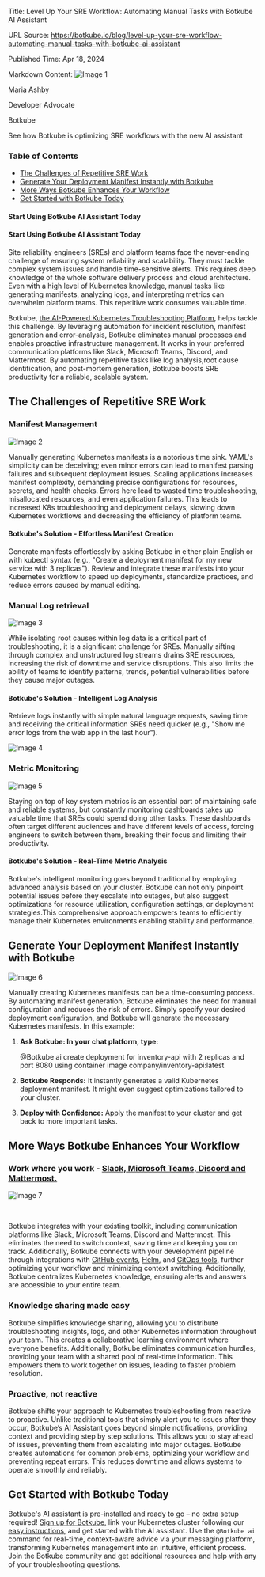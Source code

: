 Title: Level Up Your SRE Workflow: Automating Manual Tasks with Botkube AI Assistant

URL Source: https://botkube.io/blog/level-up-your-sre-workflow-automating-manual-tasks-with-botkube-ai-assistant

Published Time: Apr 18, 2024

Markdown Content:
![Image 1](https://assets-global.website-files.com/634fabb21508d6c9db9bc46f/6408ed63e5b48fed17e54625_SE6Pjp9PW9TaOwePHJXRaxaLQgYdT2HX_5PYASmvIx8.jpeg)

Maria Ashby

Developer Advocate

Botkube

See how Botkube is optimizing SRE workflows with the new AI assistant

### Table of Contents

*   [The Challenges of Repetitive SRE Work](#the-challenges-of-repetitive-sre-work)
*   [Generate Your Deployment Manifest Instantly with Botkube](#generate-your-deployment-manifest-instantly-with-botkube)
*   [More Ways Botkube Enhances Your Workflow](#more-ways-botkube-enhances-your-workflow)
*   [Get Started with Botkube Today](#get-started-with-botkube-today)

#### Start Using Botkube AI Assistant Today

#### Start Using Botkube AI Assistant Today

Site reliability engineers (SREs) and platform teams face the never-ending challenge of ensuring system reliability and scalability. They must tackle complex system issues and handle time-sensitive alerts. This requires deep knowledge of the whole software delivery process and cloud architecture. Even with a high level of Kubernetes knowledge, manual tasks like generating manifests, analyzing logs, and interpreting metrics can overwhelm platform teams. This repetitive work consumes valuable time.

Botkube, [the AI-Powered Kubernetes Troubleshooting Platform](https://botkube.io/blog/explore-the-new-era-of-aiops-with-botkubes-ai-assistant?gad_source=1&gclid=CjwKCAjw5v2wBhBrEiwAXDDoJQruzfU4JfBTnz6dmEoIcsjk3EOpezrrGmXWPZUa47zRgTCfXBhZrBoC0mcQAvD_BwE), helps tackle this challenge. By leveraging automation for incident resolution, manifest generation and error-analysis, Botkube eliminates manual processes and enables proactive infrastructure management. It works in your preferred communication platforms like Slack, Microsoft Teams, Discord, and Mattermost. By automating repetitive tasks like log analysis,root cause identification, and post-mortem generation, Botkube boosts SRE productivity for a reliable, scalable system.

The Challenges of Repetitive SRE Work
-------------------------------------

### Manifest Management

![Image 2](https://assets-global.website-files.com/634fabb21508d6c9db9bc46f/6620427a1e5102e6a6bed019_generate%20a%20manifest.gif)

Manually generating Kubernetes manifests is a notorious time sink. YAML's simplicity can be deceiving; even minor errors can lead to manifest parsing failures and subsequent deployment issues. Scaling applications increases manifest complexity, demanding precise configurations for resources, secrets, and health checks. Errors here lead to wasted time troubleshooting, misallocated resources, and even application failures. This leads to increased K8s troubleshooting and deployment delays, slowing down Kubernetes workflows and decreasing the efficiency of platform teams.

#### Botkube's Solution - Effortless Manifest Creation

Generate manifests effortlessly by asking Botkube in either plain English or with kubectl syntax (e.g., "Create a deployment manifest for my new service with 3 replicas"). Review and integrate these manifests into your Kubernetes workflow to speed up deployments, standardize practices, and reduce errors caused by manual editing.

### Manual Log retrieval

![Image 3](https://assets-global.website-files.com/634fabb21508d6c9db9bc46f/65a0710c644fa0ebb76293d8_DJDInRt7FR5LTwmVqnG4WM9OBv7o9_FmRKnG5sA9F-UU-kqljSWEtByVtVP37PhGh2wq7eezjjCNzzjlYyIOyqlAfEMDA6UdSCs5AUJLKfcy3qqXg8cEOoJTdi4S-5Z_Otd9bgcKLoeY5gEcWNa0D4U.gif)

While isolating root causes within log data is a critical part of troubleshooting, it is a significant challenge for SREs. Manually sifting through complex and unstructured log streams drains SRE resources, increasing the risk of downtime and service disruptions. This also limits the ability of teams to identify patterns, trends, potential vulnerabilities before they cause major outages.

#### Botkube's Solution - Intelligent Log Analysis

Retrieve logs instantly with simple natural language requests, saving time and receiving the critical information SREs need quicker (e.g., "Show me error logs from the web app in the last hour").

![Image 4](https://assets-global.website-files.com/634fabb21508d6c9db9bc46f/6620424f69c1630d0e844f62_VjXHCgp2Yv_Ux-63VIn9d_D7cAL52_0UUcsX-2U0HlS1o8x_AOQp0MPSUxZp7yCcCui7FCBy0_xzPdJq0jsB7lf1n7PjdSLXKHFdz5qqhTb03qNptWPPBL7P8tq1SAOIZW4Bv-26RWIiEHcfyIcWyg8.gif)

### Metric Monitoring

![Image 5](https://assets-global.website-files.com/634fabb21508d6c9db9bc46f/657c77914d9e2672b3b4f54a_654d07eb1993ada26a1f17b1_Enabling_Developers.gif)

Staying on top of key system metrics is an essential part of maintaining safe and reliable systems, but constantly monitoring dashboards takes up valuable time that SREs could spend doing other tasks. These dashboards often target different audiences and have different levels of access, forcing engineers to switch between them, breaking their focus and limiting their productivity.

#### Botkube's Solution - Real-Time Metric Analysis

Botkube's intelligent monitoring goes beyond traditional by employing advanced analysis based on your cluster. Botkube can not only pinpoint potential issues before they escalate into outages, but also suggest optimizations for resource utilization, configuration settings, or deployment strategies.This comprehensive approach empowers teams to efficiently manage their Kubernetes environments enabling stability and performance.

Generate Your Deployment Manifest Instantly with Botkube
--------------------------------------------------------

![Image 6](https://assets-global.website-files.com/634fabb21508d6c9db9bc46f/66207be4095de29d8a4fa8fd_deploy-serviceyaml-ezgif.com-video-to-gif-converter.gif)

Manually creating Kubernetes manifests can be a time-consuming process. By automating manifest generation, Botkube eliminates the need for manual configuration and reduces the risk of errors. Simply specify your desired deployment configuration, and Botkube will generate the necessary Kubernetes manifests. In this example:

1.  **Ask Botkube: In your chat platform, type:**

       @Botkube ai create deployment for inventory-api with 2 replicas and port 8080 using container image company/inventory-api:latest
    

2.  **Botkube Responds:** It instantly generates a valid Kubernetes deployment manifest. It might even suggest optimizations tailored to your cluster.
3.  **Deploy with Confidence:** Apply the manifest to your cluster and get back to more important tasks.

More Ways Botkube Enhances Your Workflow
----------------------------------------

### Work where you work - [Slack, Microsoft Teams, Discord and Mattermost.](https://botkube.io/integrations)

![Image 7](https://assets-global.website-files.com/634fabb21508d6c9db9bc46f/64b96a341b5ccb59ffb87637_act-on-events.gif)

‍

Botkube integrates with your existing toolkit, including communication platforms like Slack, Microsoft Teams, Discord and Mattermost. This eliminates the need to switch context, saving time and keeping you on track. Additionally, Botkube connects with your development pipeline through integrations with [GitHub events](https://docs.botkube.io/configuration/source/github-events/), [Helm](https://botkube.io/integration/helm), and [GitOps tools,](https://botkube.io/blog/enhancing-gitops-workflows-with-botkube) further optimizing your workflow and minimizing context switching. Additionally, Botkube centralizes Kubernetes knowledge, ensuring alerts and answers are accessible to your entire team.

### Knowledge sharing made easy

Botkube simplifies knowledge sharing, allowing you to distribute troubleshooting insights, logs, and other Kubernetes information throughout your team. This creates a collaborative learning environment where everyone benefits. Additionally, Botkube eliminates communication hurdles, providing your team with a shared pool of real-time information. This empowers them to work together on issues, leading to faster problem resolution.

### Proactive, not reactive

Botkube shifts your approach to Kubernetes troubleshooting from reactive to proactive. Unlike traditional tools that simply alert you to issues after they occur, Botkube’s AI Assistant goes beyond simple notifications, providing context and providing step by step solutions. This allows you to stay ahead of issues, preventing them from escalating into major outages. Botkube creates automations for common problems, optimizing your workflow and preventing repeat errors. This reduces downtime and allows systems to operate smoothly and reliably.

Get Started with Botkube Today
------------------------------

Botkube's AI assistant is pre-installed and ready to go – no extra setup required! [Sign up for Botkube,](https://app.botkube.io/) link your Kubernetes cluster following our [easy instructions](https://botkube.io/blog/get-botkube-running-in-under-3-minutes-the-new-slack-app), and get started with the AI assistant. Use the `@Botkube ai` command for real-time, context-aware advice via your messaging platform, transforming Kubernetes management into an intuitive, efficient process. Join the Botkube community and get additional resources and help with any of your troubleshooting questions.

